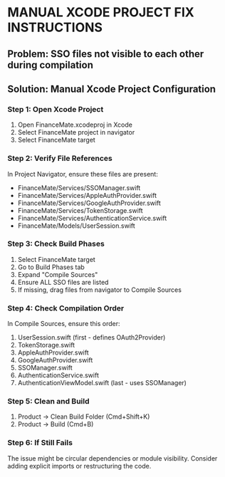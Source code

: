 
# MANUAL XCODE PROJECT FIX INSTRUCTIONS

## Problem: SSO files not visible to each other during compilation

## Solution: Manual Xcode Project Configuration

### Step 1: Open Xcode Project
1. Open FinanceMate.xcodeproj in Xcode
2. Select FinanceMate project in navigator
3. Select FinanceMate target

### Step 2: Verify File References
In Project Navigator, ensure these files are present:
- FinanceMate/Services/SSOManager.swift
- FinanceMate/Services/AppleAuthProvider.swift  
- FinanceMate/Services/GoogleAuthProvider.swift
- FinanceMate/Services/TokenStorage.swift
- FinanceMate/Services/AuthenticationService.swift
- FinanceMate/Models/UserSession.swift

### Step 3: Check Build Phases
1. Select FinanceMate target
2. Go to Build Phases tab
3. Expand "Compile Sources"
4. Ensure ALL SSO files are listed
5. If missing, drag files from navigator to Compile Sources

### Step 4: Check Compilation Order
In Compile Sources, ensure this order:
1. UserSession.swift (first - defines OAuth2Provider)  
2. TokenStorage.swift
3. AppleAuthProvider.swift
4. GoogleAuthProvider.swift
5. SSOManager.swift
6. AuthenticationService.swift
7. AuthenticationViewModel.swift (last - uses SSOManager)

### Step 5: Clean and Build
1. Product → Clean Build Folder (Cmd+Shift+K)
2. Product → Build (Cmd+B)

### Step 6: If Still Fails
The issue might be circular dependencies or module visibility.
Consider adding explicit imports or restructuring the code.
